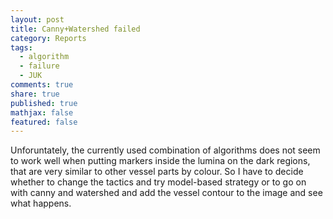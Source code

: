```yaml
---
layout: post
title: Canny+Watershed failed
category: Reports
tags: 
  - algorithm
  - failure
  - JUK
comments: true
share: true
published: true
mathjax: false
featured: false
---
```


Unforuntately, the currently used combination of algorithms does not seem to work well when putting markers inside the lumina on the dark regions, that are very similar to other vessel parts by colour.
So I have to decide whether to change the tactics and try model-based strategy or to go on with canny and watershed and add the vessel contour to the image and see what happens.
